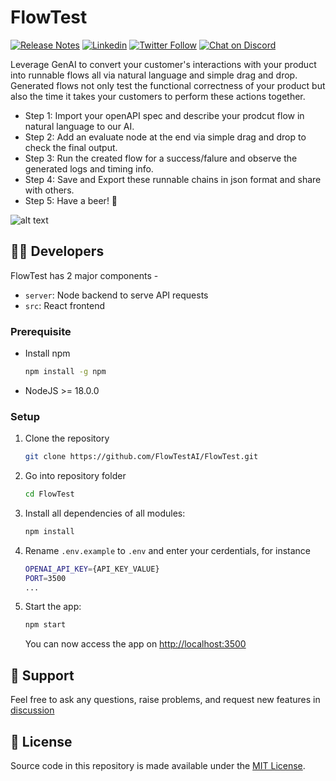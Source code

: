 # FlowTest

[![Release Notes](https://img.shields.io/github/release/FlowTestAI/FlowTest)](https://github.com/FlowTestAI/FlowTest/releases)
[![Linkedin](https://img.shields.io/badge/LinkedIn-blue?style=for-the-badge&logo=linkedin&logoColor=white)](https://www.linkedin.com/company/flowtestai)
[![Twitter Follow](https://img.shields.io/twitter/follow/FlowTestAI?style=social)](https://twitter.com/FlowTestAI)
[![Chat on Discord](https://img.shields.io/badge/chat-Discord-7289DA?logo=discord)](https://discord.gg/Pf9tdSjPeF)

Leverage GenAI to convert your customer's interactions with your product into runnable flows all via natural language and simple drag and drop. Generated flows not only test the functional correctness of your product but also the time it takes your customers to perform these actions together.

- Step 1: Import your openAPI spec and describe your prodcut flow in natural language to our AI.
- Step 2: Add an evaluate node at the end via simple drag and drop to check the final output.
- Step 3: Run the created flow for a success/falure and observe the generated logs and timing info.
- Step 4: Save and Export these runnable chains in json format and share with others.
- Step 5: Have a beer! 🍺

![alt text](public/flowtest_1.gif)

## 👨‍💻 Developers
FlowTest has 2 major components -
-   `server`: Node backend to serve API requests
-   `src`: React frontend

### Prerequisite
-   Install npm
    ```bash
    npm install -g npm
    ```
-   NodeJS >= 18.0.0

### Setup
1. Clone the repository
    ```bash
    git clone https://github.com/FlowTestAI/FlowTest.git
    ```
2. Go into repository folder
    ```bash
    cd FlowTest
    ```
3. Install all dependencies of all modules:
    ```bash
    npm install
    ```
4. Rename `.env.example` to `.env` and enter your cerdentials, for instance
    ```bash
    OPENAI_API_KEY={API_KEY_VALUE}
    PORT=3500
    ...
    ```
5. Start the app:
    ```bash
    npm start
    ```
    You can now access the app on [http://localhost:3500](http://localhost:3500)

## 🙋 Support

Feel free to ask any questions, raise problems, and request new features in [discussion](https://github.com/FlowTestAI/FlowTest/discussions)

## 📄 License
Source code in this repository is made available under the [MIT License](LICENSE.md).
